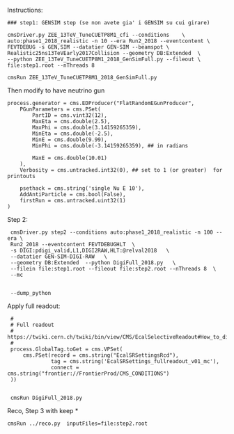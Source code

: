 Instructions:
    
    ### step1: GENSIM step (se non avete gia' i GENSIM su cui girare)
    
    cmsDriver.py ZEE_13TeV_TuneCUETP8M1_cfi --conditions    \
    auto:phase1_2018_realistic -n 10 --era Run2_2018 --eventcontent \
    FEVTDEBUG -s GEN,SIM --datatier GEN-SIM --beamspot \
    Realistic25ns13TeVEarly2017Collision --geometry DB:Extended  \
    --python ZEE_13TeV_TuneCUETP8M1_2018_GenSimFull.py --fileout \
    file:step1.root --nThreads 8

    cmsRun ZEE_13TeV_TuneCUETP8M1_2018_GenSimFull.py
    
    
Then modify to have neutrino gun
    
    
    process.generator = cms.EDProducer("FlatRandomEGunProducer",
        PGunParameters = cms.PSet(
            PartID = cms.vint32(12),
            MaxEta = cms.double(2.5),
            MaxPhi = cms.double(3.14159265359),
            MinEta = cms.double(-2.5),
            MinE = cms.double(9.99),
            MinPhi = cms.double(-3.14159265359), ## in radians

            MaxE = cms.double(10.01)
        ),
        Verbosity = cms.untracked.int32(0), ## set to 1 (or greater)  for printouts

        psethack = cms.string('single Nu E 10'),
        AddAntiParticle = cms.bool(False),
        firstRun = cms.untracked.uint32(1)
    )
        
Step 2:


     cmsDriver.py step2 --conditions auto:phase1_2018_realistic -n 100 --era \
     Run2_2018 --eventcontent FEVTDEBUGHLT  \
     -s DIGI:pdigi_valid,L1,DIGI2RAW,HLT:@relval2018   \
     --datatier GEN-SIM-DIGI-RAW   \
     --geometry DB:Extended  --python DigiFull_2018.py   \
     --filein file:step1.root --fileout file:step2.root --nThreads 8  \
     --mc
     
     
     --dump_python
     
Apply full readout:

     #
     # Full readout
     #  https://twiki.cern.ch/twiki/bin/view/CMS/EcalSelectiveReadout#How_to_digitize_without_selectiv
     #
     process.GlobalTag.toGet = cms.VPSet(
         cms.PSet(record = cms.string("EcalSRSettingsRcd"),
                  tag = cms.string('EcalSRSettings_fullreadout_v01_mc'),
                  connect = cms.string("frontier://FrontierProd/CMS_CONDITIONS")
     ))
     
     
     cmsRun DigiFull_2018.py
     
     
Reco, Step 3 with keep *

    cmsRun ../reco.py  inputFiles=file:step2.root
    
